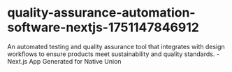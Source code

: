 # quality-assurance-automation-software-nextjs-1751147846912
An automated testing and quality assurance tool that integrates with design workflows to ensure products meet sustainability and quality standards. - Next.js App Generated for Native Union
